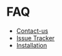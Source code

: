 # FAQ

- [Contact-us](contact-us)
- [Issue Tracker](issue-tracker)
- [Installation](faq-installation)